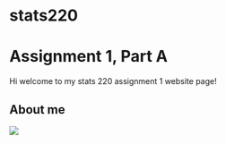# stats220

# Assignment 1, Part A 

Hi welcome to my stats 220 assignment 1 website page! 

## About me 

![](https://c.tenor.com/xu7knlWzzDAAAAAd/kikis-delivery-service-ghibli.gif) 
